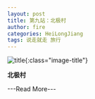 ```yaml
---
layout: post
title: 第九站：北极村
author: fire
categories: HeiLongJiang 
tags: 说走就走 旅行
---
```


![title](https://image.sideproject.cn/title/title_132.jpg){:class="image-title"}

**北极村**


---Read More---
